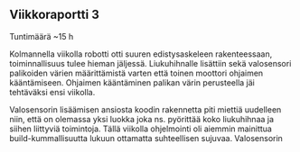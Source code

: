 ## Viikkoraportti 3

Tuntimäärä ~15 h

Kolmannella viikolla robotti otti suuren edistysaskeleen rakenteessaan, toiminnallisuus tulee hieman jäljessä. Liukuhihnalle lisättiin sekä valosensori palikoiden värien määrittämistä varten että toinen moottori ohjaimen kääntämiseen. Ohjaimen kääntäminen palikan värin perusteella jäi tehtäväksi ensi viikolla.

Valosensorin lisäämisen ansiosta koodin rakennetta piti miettiä uudelleen niin, että on olemassa yksi luokka joka ns. pyörittää koko liukuhihnaa ja siihen liittyviä toimintoja. Tällä viikolla ohjelmointi oli aiemmin mainittua build-kummallisuutta lukuun ottamatta suhteellisen sujuvaa. Valosensorin 